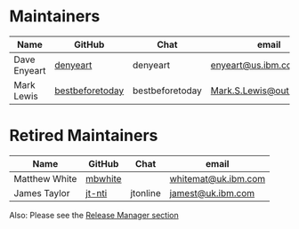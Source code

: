 # Maintainers

| Name         | GitHub                                                | Chat            | email                      |
| ------------ | ----------------------------------------------------- | --------------- | -------------------------- |
| Dave Enyeart | [denyeart](https://github.com/denyeart)               | denyeart        | <enyeart@us.ibm.com>       |
| Mark Lewis   | [bestbeforetoday](https://github.com/bestbeforetoday) | bestbeforetoday | <Mark.S.Lewis@outlook.com> |

# Retired Maintainers

| Name          | GitHub                                | Chat     | email                 |
| ------------- | ------------------------------------- | -------- | --------------------- |
| Matthew White | [mbwhite](https://github.com/mbwhite) |          | <whitemat@uk.ibm.com> |
| James Taylor  | [jt-nti](https://github.com/jt-nti)   | jtonline | <jamest@uk.ibm.com>   |

Also: Please see the [Release Manager section](https://github.com/hyperledger/fabric/blob/main/MAINTAINERS.md)
